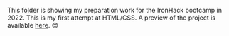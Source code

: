 This folder is showing my preparation work for the IronHack bootcamp in 2022.
This is my first attempt at HTML/CSS.
A preview of the project is available [here](https://htmlpreview.github.io/?https://github.com/chloe4E/IronSkyDive/blob/main/index.html).
😊
